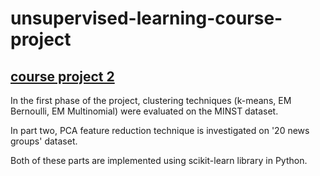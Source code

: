 # unsupervised-learning-course-project
## [course project 2](http://ce.sharif.edu/courses/94-95/1/ce717-2/index.php/section/assignments/file/assignments)

In the first phase of the project, clustering techniques (k-means, EM Bernoulli, EM Multinomial) were evaluated on the MINST dataset.

In part two, PCA feature reduction technique is investigated on '20 news groups' dataset.

Both of these parts are implemented using scikit-learn library in Python.
